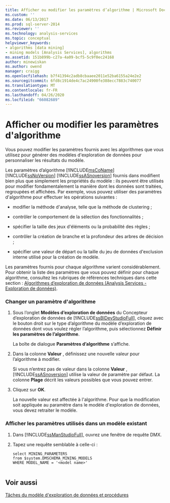 ```yaml
---
title: Afficher ou modifier les paramètres d’algorithme | Microsoft Docs
ms.custom: ''
ms.date: 06/13/2017
ms.prod: sql-server-2014
ms.reviewer: ''
ms.technology: analysis-services
ms.topic: conceptual
helpviewer_keywords:
- algorithms [data mining]
- mining models [Analysis Services], algorithms
ms.assetid: 151b899b-c27a-4a09-bcf5-5c9f0ec24168
author: minewiskan
ms.author: owend
manager: craigg
ms.openlocfilehash: b7f41394c2adb8cbaaee2011e52ba6155a24e2e2
ms.sourcegitcommit: 6fd8c1914de4c7ac24900fe388ecc7883c740077
ms.translationtype: MT
ms.contentlocale: fr-FR
ms.lasthandoff: 04/26/2020
ms.locfileid: "66082689"
---
```

# <a name="view-or-change-algorithm-parameters"></a>Afficher ou modifier les paramètres d'algorithme
  Vous pouvez modifier les paramètres fournis avec les algorithmes que vous utilisez pour générer des modèles d'exploration de données pour personnaliser les résultats du modèle.  
  
 Les paramètres d’algorithme [!INCLUDE[msCoName](../../includes/msconame-md.md)] [!INCLUDE[ssNoVersion](../../includes/ssnoversion-md.md)] [!INCLUDE[ssASnoversion](../../includes/ssasnoversion-md.md)] fournis dans modifient bien plus que simplement les propriétés du modèle : ils peuvent être utilisés pour modifier fondamentalement la manière dont les données sont traitées, regroupées et affichées. Par exemple, vous pouvez utiliser des paramètres d'algorithme pour effectuer les opérations suivantes :  
  
-   modifier la méthode d'analyse, telle que la méthode de clustering ;  
  
-   contrôler le comportement de la sélection des fonctionnalités ;  
  
-   spécifier la taille des jeux d'éléments ou la probabilité des règles ;  
  
-   contrôler la création de branche et la profondeur des arbres de décision ;  
  
-   spécifier une valeur de départ ou la taille du jeu de données d'exclusion interne utilisé pour la création de modèle.  
  
 Les paramètres fournis pour chaque algorithme varient considérablement. Pour obtenir la liste des paramètres que vous pouvez définir pour chaque algorithme, consultez les rubriques de références techniques dans cette section : [Algorithmes d’exploration de données &#40;Analysis Services - Exploration de données&#41;](data-mining-algorithms-analysis-services-data-mining.md).  
  
### <a name="change-an-algorithm-parameter"></a>Changer un paramètre d'algorithme  
  
1.  Sous l’onglet **Modèles d’exploration de données** du Concepteur d’exploration de données de [!INCLUDE[ssBIDevStudioFull](../../includes/ssbidevstudiofull-md.md)], cliquez avec le bouton droit sur le type d’algorithme du modèle d’exploration de données dont vous voulez régler l’algorithme, puis sélectionnez **Définir les paramètres de l’algorithme**.  
  
     La boîte de dialogue **Paramètres d’algorithme** s’affiche.  
  
2.  Dans la colonne **Valeur** , définissez une nouvelle valeur pour l’algorithme à modifier.  
  
     Si vous n’entrez pas de valeur dans la colonne **Valeur** , [!INCLUDE[ssASnoversion](../../includes/ssasnoversion-md.md)] utilise la valeur de paramètre par défaut. La colonne **Plage** décrit les valeurs possibles que vous pouvez entrer.  
  
3.  Cliquez sur **OK**.  
  
     La nouvelle valeur est affectée à l'algorithme. Pour que la modification soit appliquée au paramètre dans le modèle d'exploration de données, vous devez retraiter le modèle.  
  
### <a name="view-the-parameters-used-in-an-existing-model"></a>Afficher les paramètres utilisés dans un modèle existant  
  
1.  Dans [!INCLUDE[ssManStudioFull](../../includes/ssmanstudiofull-md.md)], ouvrez une fenêtre de requête DMX.  
  
2.  Tapez une requête semblable à celle-ci :  
  
    ```  
    select MINING_PARAMETERS   
    from $system.DMSCHEMA_MINING_MODELS  
    WHERE MODEL_NAME = '<model name>'  
  
    ```  
  
## <a name="see-also"></a>Voir aussi  
 [Tâches du modèle d'exploration de données et procédures](mining-model-tasks-and-how-tos.md)  
  
  
